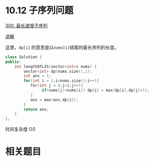 # 10.12 子序列问题

[300. 最长递增子序列](https://leetcode.cn/problems/longest-increasing-subsequence/)

[讲解](https://programmercarl.com/0300.%E6%9C%80%E9%95%BF%E4%B8%8A%E5%8D%87%E5%AD%90%E5%BA%8F%E5%88%97.html#%E6%80%9D%E8%B7%AF)

这里，`dp[i]` 的意思是以`nums[i]`结尾的最长序列的长度。

```cpp
class Solution {
public:
    int lengthOfLIS(vector<int>& nums) {
        vector<int> dp(nums.size(),1);
        int ans = 1;
        for(int i = 1;i<nums.size();i++){
           for(int j = 0;j<i;j++){
                if(nums[j]<nums[i]) dp[i] = max(dp[i],dp[j]+1);
           }
           ans = max(ans,dp[i]);
        }
        return ans;
    }
};
```

时间复杂度 O()
# 相关题目

